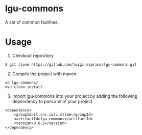 # lgu-commons
A set of common facilities.

# Usage 
1. Checkout repository
```
$ git clone https://github.com/luigi-asprino/lgu-commons.git
```
2. Compile the project with maven
```
cd lgu-commons/
mvn clean install
```
3. Import lgu-commons into your project by adding the following dependency to pom.xml of your project.
```
<dependency>
	<groupId>it.cnr.istc.stlab</groupId>
	<artifactId>lgu.commons</artifactId>
	<version>0.0.5</version>
</dependency>
```
